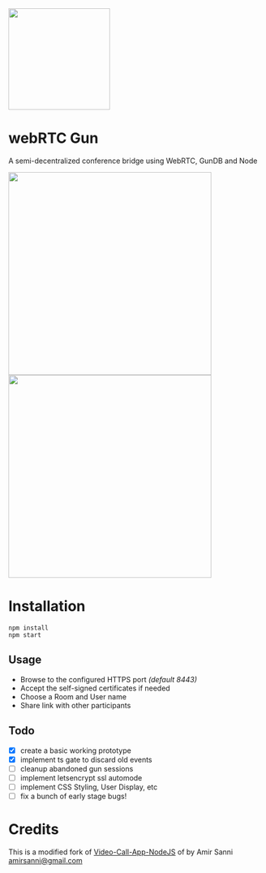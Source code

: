 <img src="https://i.imgur.com/XS79fTC.png" width=200>

# webRTC Gun
A semi-decentralized conference bridge using WebRTC, GunDB and Node

<img src="https://user-images.githubusercontent.com/1423657/77825853-43d80c00-710c-11ea-917c-83c2ddd08959.png" width=400>
<img src=https://i.imgur.com/UBrZLRv.gif" width=400>

# Installation
```
npm install
npm start
```

## Usage
* Browse to the configured HTTPS port _(default 8443)_
* Accept the self-signed certificates if needed
* Choose a Room and User name
* Share link with other participants

## Todo
* [x] create a basic working prototype
* [x] implement ts gate to discard old events
* [ ] cleanup abandoned gun sessions
* [ ] implement letsencrypt ssl automode
* [ ] implement CSS Styling, User Display, etc
* [ ] fix a bunch of early stage bugs!

# Credits
This is a modified fork of [Video-Call-App-NodeJS](https://github.com/amirsanni/Video-Call-App-NodeJS) of by Amir Sanni <amirsanni@gmail.com>
